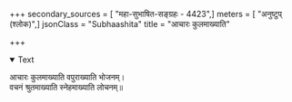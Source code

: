+++
secondary_sources = [ "महा-सुभाषित-सङ्ग्रहः - 4423",]
meters = [ "अनुष्टुप् (श्लोक)",]
jsonClass = "Subhaashita"
title = "आचारः कुलमाख्याति"

+++

<details open><summary>Text</summary>

आचारः कुलमाख्याति वपुराख्याति भोजनम्।  
वचनं श्रुतमाख्याति स्नेहमाख्याति लोचनम्॥
</details>
